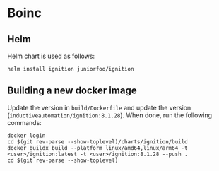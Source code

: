 # Boinc

## Helm
Helm chart is used as follows:

    helm install ignition juniorfoo/ignition

## Building a new docker image
Update the version in `build/Dockerfile` and update the version 
(`inductiveautomation/ignition:8.1.28`). When done, run the following commands:

    docker login
    cd $(git rev-parse --show-toplevel)/charts/ignition/build
    docker buildx build --platform linux/amd64,linux/arm64 -t <user>/ignition:latest -t <user>/ignition:8.1.28 --push .
    cd $(git rev-parse --show-toplevel)
